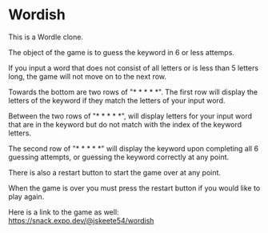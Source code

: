 # Wordish
This is a Wordle clone.

The object of the game is to guess the keyword in 6 or less attemps.

If you input a word that does not consist of all letters or is less than 5 letters long, the game will not move on to the next row.

Towards the bottom are two rows of "* * * * *". The first row will display the letters of the keyword if they match the letters of your input word.

Between the two rows of "* * * * *", will display letters for your input word that are in the keyword but do not match with the index of the keyword letters.

The second row of "* * * * *" will display the keyword upon completing all 6 guessing attempts, or guessing the keyword correctly at any point.

There is also a restart button to start the game over at any point.

When the game is over you must press the restart button if you would like to play again.

Here is a link to the game as well: https://snack.expo.dev/@jskeete54/wordish
